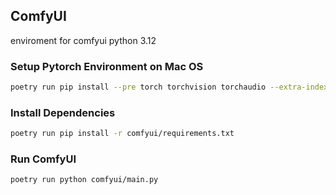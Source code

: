 ## ComfyUI

enviroment for comfyui
python 3.12

### Setup Pytorch Environment on Mac OS

```bash
poetry run pip install --pre torch torchvision torchaudio --extra-index-url https://download.pytorch.org/whl/nightly/cpu
```

### Install Dependencies

```bash
poetry run pip install -r comfyui/requirements.txt
```

### Run ComfyUI

```bash
poetry run python comfyui/main.py
```
